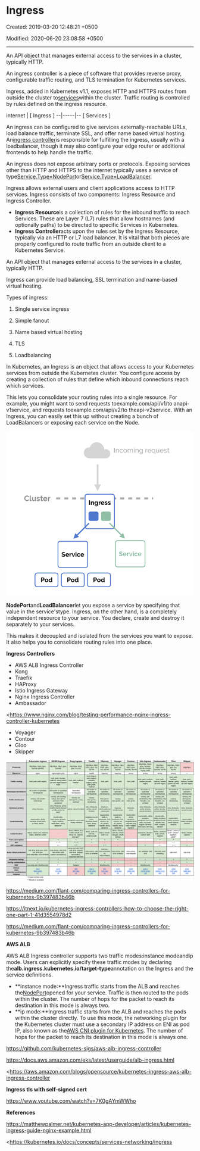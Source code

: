 # Ingress

Created: 2019-03-20 12:48:21 +0500

Modified: 2020-06-20 23:08:58 +0500

---

An API object that manages external access to the services in a cluster, typically HTTP.



An ingress controller is a piece of software that provides reverse proxy, configurable traffic routing, and TLS termination for Kubernetes services.



Ingress, added in Kubernetes v1.1, exposes HTTP and HTTPS routes from outside the cluster to[services](https://kubernetes.io/docs/concepts/services-networking/service/)within the cluster. Traffic routing is controlled by rules defined on the ingress resource.

internet
|
[ Ingress ]
--|-----|--
[ Services ]

An ingress can be configured to give services externally-reachable URLs, load balance traffic, terminate SSL, and offer name based virtual hosting. An[ingress controller](https://kubernetes.io/docs/concepts/services-networking/ingress/#ingress-controllers)is responsible for fulfilling the ingress, usually with a loadbalancer, though it may also configure your edge router or additional frontends to help handle the traffic.

An ingress does not expose arbitrary ports or protocols. Exposing services other than HTTP and HTTPS to the internet typically uses a service of type[Service.Type=NodePort](https://kubernetes.io/docs/concepts/services-networking/service/#nodeport)or[Service.Type=LoadBalancer](https://kubernetes.io/docs/concepts/services-networking/service/#loadbalancer).



Ingress allows external users and client applications access to HTTP services. Ingress consists of two components: Ingress Resource and Ingress Controller.
-   **Ingress Resource**is a collection of rules for the inbound traffic to reach Services. These are Layer 7 (L7) rules that allow hostnames (and optionally paths) to be directed to specific Services in Kubernetes.
-   **Ingress Controller**acts upon the rules set by the Ingress Resource, typically via an HTTP or L7 load balancer. It is vital that both pieces are properly configured to route traffic from an outside client to a Kubernetes Service.





An API object that manages external access to the services in a cluster, typically HTTP.

Ingress can provide load balancing, SSL termination and name-based virtual hosting.



Types of ingress:

1.  Single service ingress

2.  Simple fanout

3.  Name based virtual hosting

4.  TLS

5.  Loadbalancing



In Kubernetes, an Ingress is an object that allows access to your Kubernetes services from outside the Kubernetes cluster. You configure access by creating a collection of rules that define which inbound connections reach which services.



This lets you consolidate your routing rules into a single resource. For example, you might want to send requests toexample.com/api/v1/to anapi-v1service, and requests toexample.com/api/v2/to theapi-v2service. With an Ingress, you can easily set this up without creating a bunch of LoadBalancers or exposing each service on the Node.

![ingress in kubernetes](../../../media/DevOps-Kubernetes-Ingress-image1.png)

**NodePort**and**LoadBalancer**let you expose a service by specifying that value in the service'stype. Ingress, on the other hand, is a completely independent resource to your service. You declare, create and destroy it separately to your services.



This makes it decoupled and isolated from the services you want to expose. It also helps you to consolidate routing rules into one place.



**Ingress Controllers**
-   AWS ALB Ingress Controller
-   Kong
-   Traefik
-   HAProxy
-   Istio Ingress Gateway
-   Nginx Ingress Controller
-   Ambassador

<https://www.nginx.com/blog/testing-performance-nginx-ingress-controller-kubernetes
-   Voyager
-   Contour
-   Gloo
-   Skipper



![](../../../media/DevOps-Kubernetes-Ingress-image2.png)

<https://medium.com/flant-com/comparing-ingress-controllers-for-kubernetes-9b397483b46b>

<https://itnext.io/kubernetes-ingress-controllers-how-to-choose-the-right-one-part-1-41d3554978d2>

<https://medium.com/flant-com/comparing-ingress-controllers-for-kubernetes-9b397483b46b>



**AWS ALB**

AWS ALB Ingress controller supports two traffic modes:instance modeandip mode. Users can explicitly specify these traffic modes by declaring the**alb.ingress.kubernetes.io/target-type**annotation on the Ingress and the service definitions.
-   **instance mode:**Ingress traffic starts from the ALB and reaches the[NodePort](https://kubernetes.io/docs/concepts/services-networking/service/#nodeport)opened for your service. Traffic is then routed to the pods within the cluster. The number of hops for the packet to reach its destination in this mode is always two.
-   **ip mode:**Ingress traffic starts from the ALB and reaches the pods within the cluster directly. To use this mode, the networking plugin for the Kubernetes cluster must use a secondary IP address on ENI as pod IP, also known as the[AWS CNI plugin for Kubernetes](https://github.com/aws/amazon-vpc-cni-k8s). The number of hops for the packet to reach its destination in this mode is always one.



<https://github.com/kubernetes-sigs/aws-alb-ingress-controller>

<https://docs.aws.amazon.com/eks/latest/userguide/alb-ingress.html>

<https://aws.amazon.com/blogs/opensource/kubernetes-ingress-aws-alb-ingress-controller



**Ingress tls with self-signed cert**

<https://www.youtube.com/watch?v=7K0gAYmWWho>



**References**

<https://matthewpalmer.net/kubernetes-app-developer/articles/kubernetes-ingress-guide-nginx-example.html>

<https://kubernetes.io/docs/concepts/services-networking/ingress



